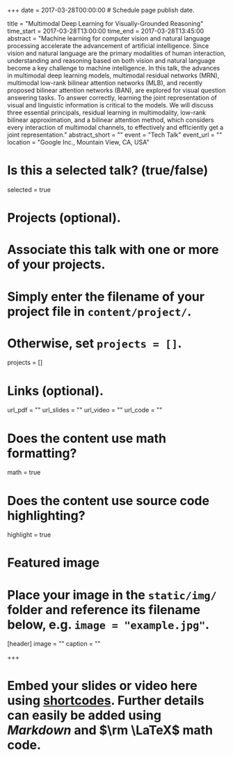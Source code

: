 +++
date = 2017-03-28T00:00:00  # Schedule page publish date.

title = "Multimodal Deep Learning for Visually-Grounded Reasoning"
time_start = 2017-03-28T13:00:00
time_end = 2017-03-28T13:45:00
abstract = "Machine learning for computer vision and natural language processing accelerate the advancement of artificial intelligence. Since vision and natural language are the primary modalities of human interaction, understanding and reasoning based on both vision and natural language become a key challenge to machine intelligence. In this talk, the advances in multimodal deep learning models, multimodal residual networks (MRN), multimodal low-rank bilinear attention networks (MLB), and recently proposed bilinear attention networks (BAN), are explored for visual question answering tasks. To answer correctly, learning the joint representation of visual and linguistic information is critical to the models. We will discuss three essential principals, residual learning in multimodality, low-rank bilinear approximation, and a bilinear attention method, which considers every interaction of multimodal channels, to effectively and efficiently get a joint representation."
abstract_short = ""
event = "Tech Talk"
event_url = ""
location = "Google Inc., Mountain View, CA, USA"

# Is this a selected talk? (true/false)
selected = true

# Projects (optional).
#   Associate this talk with one or more of your projects.
#   Simply enter the filename of your project file in `content/project/`.
#   Otherwise, set `projects = []`.
projects = []

# Links (optional).
url_pdf = ""
url_slides = ""
url_video = ""
url_code = ""

# Does the content use math formatting?
math = true

# Does the content use source code highlighting?
highlight = true

# Featured image
# Place your image in the `static/img/` folder and reference its filename below, e.g. `image = "example.jpg"`.
[header]
image = ""
caption = ""

+++

# Embed your slides or video here using [shortcodes](https://sourcethemes.com/academic/post/writing-markdown-latex/). Further details can easily be added using *Markdown* and $\rm \LaTeX$ math code.

